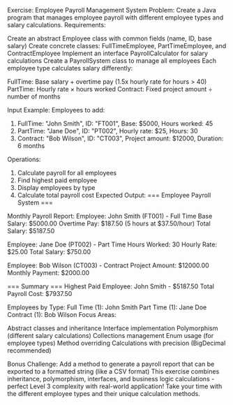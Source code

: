 Exercise: Employee Payroll Management System
Problem: Create a Java program that manages employee payroll with different 
employee types and salary calculations.
Requirements:

Create an abstract Employee class with common fields (name, ID, base salary)
Create concrete classes: FullTimeEmployee, PartTimeEmployee, and ContractEmployee
Implement an interface PayrollCalculator for salary calculations
Create a PayrollSystem class to manage all employees
Each employee type calculates salary differently:

FullTime: Base salary + overtime pay (1.5x hourly rate for hours > 40)
PartTime: Hourly rate × hours worked
Contract: Fixed project amount ÷ number of months



Input Example:
Employees to add:
1. FullTime: "John Smith", ID: "FT001", Base: $5000, Hours worked: 45
2. PartTime: "Jane Doe", ID: "PT002", Hourly rate: $25, Hours: 30
3. Contract: "Bob Wilson", ID: "CT003", Project amount: $12000, Duration: 6 months

Operations:
1. Calculate payroll for all employees
2. Find highest paid employee
3. Display employees by type
4. Calculate total payroll cost
Expected Output:
=== Employee Payroll System ===

Monthly Payroll Report:
Employee: John Smith (FT001) - Full Time
Base Salary: $5000.00
Overtime Pay: $187.50 (5 hours at $37.50/hour)
Total Salary: $5187.50

Employee: Jane Doe (PT002) - Part Time
Hours Worked: 30
Hourly Rate: $25.00
Total Salary: $750.00

Employee: Bob Wilson (CT003) - Contract
Project Amount: $12000.00
Monthly Payment: $2000.00

=== Summary ===
Highest Paid Employee: John Smith - $5187.50
Total Payroll Cost: $7937.50

Employees by Type:
Full Time (1): John Smith
Part Time (1): Jane Doe
Contract (1): Bob Wilson
Focus Areas:

Abstract classes and inheritance
Interface implementation
Polymorphism (different salary calculations)
Collections management
Enum usage (for employee types)
Method overriding
Calculations with precision (BigDecimal recommended)

Bonus Challenge: Add a method to generate a payroll report that can be 
exported to a formatted string (like a CSV format)
This exercise combines inheritance, polymorphism, interfaces, 
and business logic calculations - perfect Level 3 complexity with 
real-world application! Take your time with the different employee 
types and their unique calculation methods.




